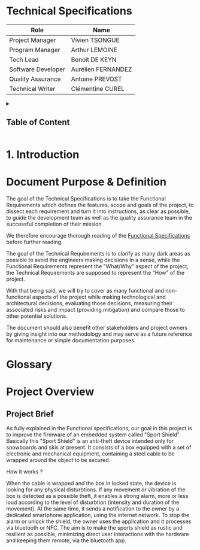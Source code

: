 # Technical Specifications


| Role | Name |
|---|---|
| Project Manager | Vivien TSONGUE |
| Program Manager | Arthur LEMOINE |
| Tech Lead | Benoît DE KEYN |
| Software Developer | Aurélien FERNANDEZ |
| Quality Assurance | Antoine PREVOST |
| Technical Writer | Clémentine CUREL |


<details>

<summary>

## Table of Content

</summary>

- [1. Introduction](#1-introduction)
 	- [Document Purpose](#document-purpose)
 	- [Glossary](#glossary)
 	- [Project Overview](#project-overview)
  		- [Project Brief](#project-brief)
  		- [Requirements](#requirements)
			- ➭ [Setting up the Development Environment](#setting-up-the-development-environment)
      				- [Hardware Requirements](#hardware-requirements)
      				- [Software Requirements](#software-requirements)
				- [Coding Methodology](#coding-methodology)
					- [Workflow](#-workflow)
					- [Coding Conventions](#-coding-conventions)
					- [Commenting Conventions](#-commenting-conventions)
					- [Documenting Conventions](#-documenting-conventions)
					- [Test-Driven Development](#-test-driven-development)
			- ➭ [Setting up the utilization](#setting-up-the-game)
				- [Hardware requirements](#hardware-requirements-1) -> user manual
				- [Software requirements](#software-requirements-1)
  		- [Assumptions & Constraints](#assumptions--constraints)
- [2. Technical Specification](#2-technical-specifications)
	- [Folder Structure](#folder-structure)
	
- [3. Conclusion](#3-conclusion)
	- [Thanks](#thanks)
	- [Extras](#extras)
		- [All Value Tables](#all-value-tables)


</details>

# 1. Introduction

# Document Purpose & Definition

The goal of the Technical Specifications is to take the Functional Requirements which defines the features, scope and goals of the project, to dissect each requirement and turn it into instructions, as clear as possible, to guide the development team as well as the quality assurance team in the successful completion of their mission.

We therefore encourage thorough reading of the [Functional Specifications](https://github.com/algosup/) before further reading.

The goal of the Technical Requirements is to clarify as many dark areas as possible to avoid the engineers making decisions
In a sense, while the Functional Requirements represent the "What/Why" aspect of the project, the Technical Requirements are supposed to represent the "How" of the project.

With that being said, we will try to cover as many functional and non-functional aspects of the project while making technological and architectural decisions, evaluating those decisions, measuring their associated risks and impact (providing mitigation) and compare those to other potential solutions.

The document should also benefit other stakeholders and project owners by giving insight into our methodology and may serve as a future reference for maintenance or simple documentation purposes.

# Glossary

# Project Overview

## Project Brief
    
As fully explained in the Functional specifications, our goal in this project is to improve the firmware of an embedded system called "Sport Shield". Basically this "Sport Shield" is an anti-theft device intended only for snowboards and skis at present. It consists of a box equipped with a set of electronic and mechanical equipment, containing a steel cable to be wrapped around the object to be secured.

How it works  ?

When the cable is wrapped and the box in locked state, the device is looking for any physical disturbtions. If any movement or vibration of the box is detected as a possible theft, it enables a strong alarm, more or less loud according to the level of disturbtion (intensity and duration of the movement). At the same time, it sends a notification to the owner by a dedicated smartphone application, using the internet network.
To stop the alarm or unlock the shield, the owner uses the application and it processes via bluetooth or NFC.
The aim is to make the sports shield as rustic and resilient as possible, minimizing direct user interactions with the hardware and keeping them remote, via the bluetooth app.

